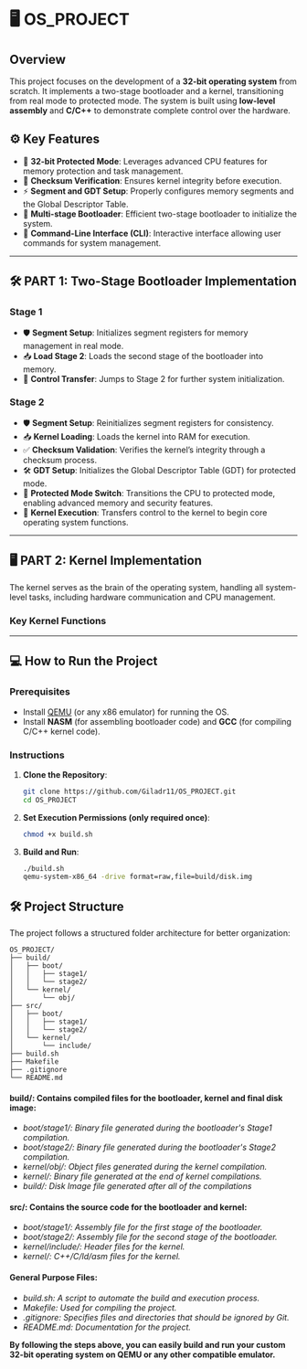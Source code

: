 # 🖥️ **OS_PROJECT**

## Overview
This project focuses on the development of a **32-bit operating system** from scratch. It implements a two-stage bootloader and a kernel, transitioning from real mode to protected mode. The system is built using **low-level assembly** and **C/C++** to demonstrate complete control over the hardware.

## ⚙️ Key Features
- 🔑 **32-bit Protected Mode**: Leverages advanced CPU features for memory protection and task management.
- 🔄 **Checksum Verification**: Ensures kernel integrity before execution.
- ⚡ **Segment and GDT Setup**: Properly configures memory segments and the Global Descriptor Table.
- 🚀 **Multi-stage Bootloader**: Efficient two-stage bootloader to initialize the system.
- 💬 **Command-Line Interface (CLI)**: Interactive interface allowing user commands for system management.

---

## 🛠️ **PART 1: Two-Stage Bootloader Implementation**

### **Stage 1**
- 🛡️ **Segment Setup**: Initializes segment registers for memory management in real mode.
- 📥 **Load Stage 2**: Loads the second stage of the bootloader into memory.
- 🚀 **Control Transfer**: Jumps to Stage 2 for further system initialization.

### **Stage 2**
- 🛡️ **Segment Setup**: Reinitializes segment registers for consistency.
- 📥 **Kernel Loading**: Loads the kernel into RAM for execution.
- ✅ **Checksum Validation**: Verifies the kernel’s integrity through a checksum process.
- 🛠️ **GDT Setup**: Initializes the Global Descriptor Table (GDT) for protected mode.
- 🔐 **Protected Mode Switch**: Transitions the CPU to protected mode, enabling advanced memory and security features.
- 🚀 **Kernel Execution**: Transfers control to the kernel to begin core operating system functions.

---

## 🖥️ **PART 2: Kernel Implementation**

The kernel serves as the brain of the operating system, handling all system-level tasks, including hardware communication and CPU management.

### **Key Kernel Functions**


---

## 💻 **How to Run the Project**

### Prerequisites
- Install [QEMU](https://www.qemu.org/) (or any x86 emulator) for running the OS.
- Install **NASM** (for assembling bootloader code) and **GCC** (for compiling C/C++ kernel code).

### Instructions
1. **Clone the Repository**:
   ```bash
   git clone https://github.com/Giladr11/OS_PROJECT.git
   cd OS_PROJECT

2. **Set Execution Permissions (only required once)**:
    ```bash
    chmod +x build.sh

3.  **Build and Run**:
    ```bash
    ./build.sh
    qemu-system-x86_64 -drive format=raw,file=build/disk.img

## 🛠️ **Project Structure**
The project follows a structured folder architecture for better organization:

    OS_PROJECT/
    ├── build/
    │   ├── boot/
    │   │   ├── stage1/
    │   │   └── stage2/
    │   └── kernel/
    │       └── obj/
    ├── src/
    │   ├── boot/
    │   │   ├── stage1/
    │   │   └── stage2/
    │   └── kernel/
    │       └── include/
    ├── build.sh
    ├── Makefile
    ├── .gitignore
    └── README.md

#### **build/: Contains compiled files for the bootloader, kernel and final disk image**:

- *boot/stage1/: Binary file generated during the bootloader's Stage1 compilation.*
- *boot/stage2/: Binary file generated during the bootloader's Stage2 compilation.*
- *kernel/obj/: Object files generated during the kernel compilation.*
- *kernel/: Binary file generated at the end of kernel compilations.*
- *build/: Disk Image file generated after all of the compilations*

#### **src/: Contains the source code for the bootloader and kernel**:

- *boot/stage1/: Assembly file for the first stage of the bootloader.*
- *boot/stage2/: Assembly file for the second stage of the bootloader.*
- *kernel/include/: Header files for the kernel.*
- *kernel/: C++/C/ld/asm files for the kernel.*

#### **General Purpose Files**:

- *build.sh: A script to automate the build and execution process.*
- *Makefile: Used for compiling the project.*
- *.gitignore: Specifies files and directories that should be ignored by Git.*
- *README.md: Documentation for the project.*

**By following the steps above, you can easily build and run your custom 32-bit operating system on QEMU or any other compatible emulator.**
